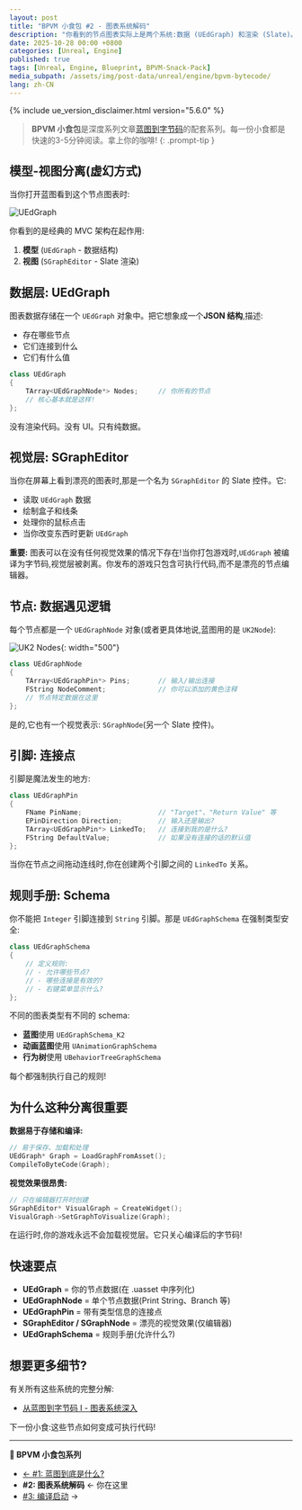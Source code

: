 ```yaml
---
layout: post
title: "BPVM 小食包 #2 - 图表系统解码"
description: "你看到的节点图表实际上是两个系统:数据 (UEdGraph) 和渲染 (Slate)。这里解释为什么这种分离很重要。"
date: 2025-10-28 00:00 +0800
categories: [Unreal, Engine]
published: true
tags: [Unreal, Engine, Blueprint, BPVM-Snack-Pack]
media_subpath: /assets/img/post-data/unreal/engine/bpvm-bytecode/
lang: zh-CN
---
```


{% include ue_version_disclaimer.html version="5.6.0" %}

> **BPVM 小食包**是深度系列文章[蓝图到字节码](/posts/bpvm-bytecode-I/)的配套系列。每一份小食都是快速的3-5分钟阅读。拿上你的咖啡!
{: .prompt-tip }

## 模型-视图分离(虚幻方式)

当你打开蓝图看到这个节点图表时:

![UEdGraph](bytecode_uedgraph.png)

你看到的是经典的 MVC 架构在起作用:

1. **模型** (`UEdGraph` - 数据结构)
2. **视图** (`SGraphEditor` - Slate 渲染)

## 数据层: UEdGraph

图表数据存储在一个 `UEdGraph` 对象中。把它想象成一个**JSON 结构**,描述:
- 存在哪些节点
- 它们连接到什么
- 它们有什么值

```cpp
class UEdGraph
{
    TArray<UEdGraphNode*> Nodes;     // 你所有的节点
    // 核心基本就是这样!
};
```

没有渲染代码。没有 UI。只有纯数据。

## 视觉层: SGraphEditor

当你在屏幕上看到漂亮的图表时,那是一个名为 `SGraphEditor` 的 Slate 控件。它:
- 读取 `UEdGraph` 数据
- 绘制盒子和线条
- 处理你的鼠标点击
- 当你改变东西时更新 `UEdGraph`

**重要:** 图表可以在没有任何视觉效果的情况下存在!当你打包游戏时,`UEdGraph` 被编译为字节码,视觉层被剥离。你发布的游戏只包含可执行代码,而不是漂亮的节点编辑器。

## 节点: 数据遇见逻辑

每个节点都是一个 `UEdGraphNode` 对象(或者更具体地说,蓝图用的是 `UK2Node`):

![UK2 Nodes](bytecode_uk2nodes.png){: width="500"}

```cpp
class UEdGraphNode
{
    TArray<UEdGraphPin*> Pins;       // 输入/输出连接
    FString NodeComment;             // 你可以添加的黄色注释
    // 节点特定数据在这里
};
```

是的,它也有一个视觉表示: `SGraphNode`(另一个 Slate 控件)。

## 引脚: 连接点

引脚是魔法发生的地方:

```cpp
class UEdGraphPin
{
    FName PinName;                   // "Target"、"Return Value" 等
    EPinDirection Direction;         // 输入还是输出?
    TArray<UEdGraphPin*> LinkedTo;   // 连接到我的是什么?
    FString DefaultValue;            // 如果没有连接的话的默认值
};
```

当你在节点之间拖动连线时,你在创建两个引脚之间的 `LinkedTo` 关系。

## 规则手册: Schema

你不能把 `Integer` 引脚连接到 `String` 引脚。那是 `UEdGraphSchema` 在强制类型安全:

```cpp
class UEdGraphSchema
{
    // 定义规则:
    // - 允许哪些节点?
    // - 哪些连接是有效的?
    // - 右键菜单显示什么?
};
```

不同的图表类型有不同的 schema:
- **蓝图**使用 `UEdGraphSchema_K2`
- **动画蓝图**使用 `UAnimationGraphSchema`
- **行为树**使用 `UBehaviorTreeGraphSchema`

每个都强制执行自己的规则!

## 为什么这种分离很重要

**数据易于存储和编译:**
```cpp
// 易于保存、加载和处理
UEdGraph* Graph = LoadGraphFromAsset();
CompileToByteCode(Graph);
```

**视觉效果很昂贵:**
```cpp
// 只在编辑器打开时创建
SGraphEditor* VisualGraph = CreateWidget();
VisualGraph->SetGraphToVisualize(Graph);
```

在运行时,你的游戏永远不会加载视觉层。它只关心编译后的字节码!

## 快速要点

- **UEdGraph** = 你的节点数据(在 .uasset 中序列化)
- **UEdGraphNode** = 单个节点数据(Print String、Branch 等)
- **UEdGraphPin** = 带有类型信息的连接点
- **SGraphEditor / SGraphNode** = 漂亮的视觉效果(仅编辑器)
- **UEdGraphSchema** = 规则手册(允许什么?)

## 想要更多细节?

有关所有这些系统的完整分解:
- [从蓝图到字节码 I - 图表系统深入](/posts/bpvm-bytecode-I/#uedgraph)

下一份小食:这些节点如何变成可执行代码!

---

**🍿 BPVM 小食包系列**
- [← #1: 蓝图到底是什么?](/zh-CN/posts/bpvm-snack-01-what-is-blueprint/)
- **#2: 图表系统解码** ← 你在这里
- [#3: 编译启动](/zh-CN/posts/bpvm-snack-03-compilation-kickoff/) →
